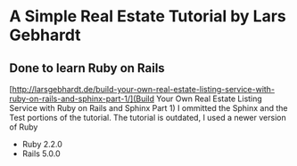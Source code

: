 # A Simple Real Estate Tutorial by Lars Gebhardt
## Done to learn Ruby on Rails
[http://larsgebhardt.de/build-your-own-real-estate-listing-service-with-ruby-on-rails-and-sphinx-part-1/](Build Your Own Real Estate Listing Service with Ruby on Rails and Sphinx Part 1)
I ommitted the Sphinx and the Test portions of the tutorial.
The tutorial is outdated, I used a newer version of Ruby
* Ruby 2.2.0
* Rails 5.0.0
